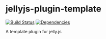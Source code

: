 jellyjs-plugin-template
=======================

[![Build Status](https://travis-ci.org/alex-min/jellyjs-plugin-template.png?branch=master)](https://travis-ci.org/alex-min/jellyjs-plugin-template) [![Dependencies](https://david-dm.org/alex-min/jellyjs-plugin-template.png)](https://david-dm.org/alex-min/jellyjs-plugin-template)


A template plugin for jelly.js
